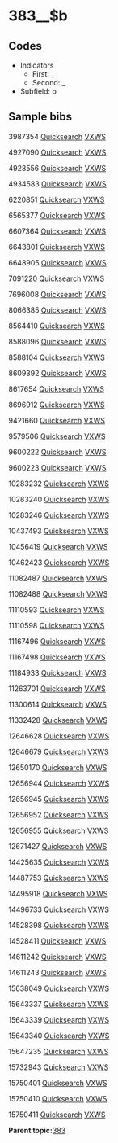 # 383\_\_$b

## Codes

-   Indicators
    -   First: \_
    -   Second: \_
-   Subfield: b

## Sample bibs

3987354 [Quicksearch](https://search.library.yale.edu/catalog/3987354) [VXWS](http://prodorbis.library.yale.edu:7014/vxws/GetHoldingsService?bibId=3987354)

4927090 [Quicksearch](https://search.library.yale.edu/catalog/4927090) [VXWS](http://prodorbis.library.yale.edu:7014/vxws/GetHoldingsService?bibId=4927090)

4928556 [Quicksearch](https://search.library.yale.edu/catalog/4928556) [VXWS](http://prodorbis.library.yale.edu:7014/vxws/GetHoldingsService?bibId=4928556)

4934583 [Quicksearch](https://search.library.yale.edu/catalog/4934583) [VXWS](http://prodorbis.library.yale.edu:7014/vxws/GetHoldingsService?bibId=4934583)

6220851 [Quicksearch](https://search.library.yale.edu/catalog/6220851) [VXWS](http://prodorbis.library.yale.edu:7014/vxws/GetHoldingsService?bibId=6220851)

6565377 [Quicksearch](https://search.library.yale.edu/catalog/6565377) [VXWS](http://prodorbis.library.yale.edu:7014/vxws/GetHoldingsService?bibId=6565377)

6607364 [Quicksearch](https://search.library.yale.edu/catalog/6607364) [VXWS](http://prodorbis.library.yale.edu:7014/vxws/GetHoldingsService?bibId=6607364)

6643801 [Quicksearch](https://search.library.yale.edu/catalog/6643801) [VXWS](http://prodorbis.library.yale.edu:7014/vxws/GetHoldingsService?bibId=6643801)

6648905 [Quicksearch](https://search.library.yale.edu/catalog/6648905) [VXWS](http://prodorbis.library.yale.edu:7014/vxws/GetHoldingsService?bibId=6648905)

7091220 [Quicksearch](https://search.library.yale.edu/catalog/7091220) [VXWS](http://prodorbis.library.yale.edu:7014/vxws/GetHoldingsService?bibId=7091220)

7696008 [Quicksearch](https://search.library.yale.edu/catalog/7696008) [VXWS](http://prodorbis.library.yale.edu:7014/vxws/GetHoldingsService?bibId=7696008)

8066385 [Quicksearch](https://search.library.yale.edu/catalog/8066385) [VXWS](http://prodorbis.library.yale.edu:7014/vxws/GetHoldingsService?bibId=8066385)

8564410 [Quicksearch](https://search.library.yale.edu/catalog/8564410) [VXWS](http://prodorbis.library.yale.edu:7014/vxws/GetHoldingsService?bibId=8564410)

8588096 [Quicksearch](https://search.library.yale.edu/catalog/8588096) [VXWS](http://prodorbis.library.yale.edu:7014/vxws/GetHoldingsService?bibId=8588096)

8588104 [Quicksearch](https://search.library.yale.edu/catalog/8588104) [VXWS](http://prodorbis.library.yale.edu:7014/vxws/GetHoldingsService?bibId=8588104)

8609392 [Quicksearch](https://search.library.yale.edu/catalog/8609392) [VXWS](http://prodorbis.library.yale.edu:7014/vxws/GetHoldingsService?bibId=8609392)

8617654 [Quicksearch](https://search.library.yale.edu/catalog/8617654) [VXWS](http://prodorbis.library.yale.edu:7014/vxws/GetHoldingsService?bibId=8617654)

8696912 [Quicksearch](https://search.library.yale.edu/catalog/8696912) [VXWS](http://prodorbis.library.yale.edu:7014/vxws/GetHoldingsService?bibId=8696912)

9421660 [Quicksearch](https://search.library.yale.edu/catalog/9421660) [VXWS](http://prodorbis.library.yale.edu:7014/vxws/GetHoldingsService?bibId=9421660)

9579506 [Quicksearch](https://search.library.yale.edu/catalog/9579506) [VXWS](http://prodorbis.library.yale.edu:7014/vxws/GetHoldingsService?bibId=9579506)

9600222 [Quicksearch](https://search.library.yale.edu/catalog/9600222) [VXWS](http://prodorbis.library.yale.edu:7014/vxws/GetHoldingsService?bibId=9600222)

9600223 [Quicksearch](https://search.library.yale.edu/catalog/9600223) [VXWS](http://prodorbis.library.yale.edu:7014/vxws/GetHoldingsService?bibId=9600223)

10283232 [Quicksearch](https://search.library.yale.edu/catalog/10283232) [VXWS](http://prodorbis.library.yale.edu:7014/vxws/GetHoldingsService?bibId=10283232)

10283240 [Quicksearch](https://search.library.yale.edu/catalog/10283240) [VXWS](http://prodorbis.library.yale.edu:7014/vxws/GetHoldingsService?bibId=10283240)

10283246 [Quicksearch](https://search.library.yale.edu/catalog/10283246) [VXWS](http://prodorbis.library.yale.edu:7014/vxws/GetHoldingsService?bibId=10283246)

10437493 [Quicksearch](https://search.library.yale.edu/catalog/10437493) [VXWS](http://prodorbis.library.yale.edu:7014/vxws/GetHoldingsService?bibId=10437493)

10456419 [Quicksearch](https://search.library.yale.edu/catalog/10456419) [VXWS](http://prodorbis.library.yale.edu:7014/vxws/GetHoldingsService?bibId=10456419)

10462423 [Quicksearch](https://search.library.yale.edu/catalog/10462423) [VXWS](http://prodorbis.library.yale.edu:7014/vxws/GetHoldingsService?bibId=10462423)

11082487 [Quicksearch](https://search.library.yale.edu/catalog/11082487) [VXWS](http://prodorbis.library.yale.edu:7014/vxws/GetHoldingsService?bibId=11082487)

11082488 [Quicksearch](https://search.library.yale.edu/catalog/11082488) [VXWS](http://prodorbis.library.yale.edu:7014/vxws/GetHoldingsService?bibId=11082488)

11110593 [Quicksearch](https://search.library.yale.edu/catalog/11110593) [VXWS](http://prodorbis.library.yale.edu:7014/vxws/GetHoldingsService?bibId=11110593)

11110598 [Quicksearch](https://search.library.yale.edu/catalog/11110598) [VXWS](http://prodorbis.library.yale.edu:7014/vxws/GetHoldingsService?bibId=11110598)

11167496 [Quicksearch](https://search.library.yale.edu/catalog/11167496) [VXWS](http://prodorbis.library.yale.edu:7014/vxws/GetHoldingsService?bibId=11167496)

11167498 [Quicksearch](https://search.library.yale.edu/catalog/11167498) [VXWS](http://prodorbis.library.yale.edu:7014/vxws/GetHoldingsService?bibId=11167498)

11184933 [Quicksearch](https://search.library.yale.edu/catalog/11184933) [VXWS](http://prodorbis.library.yale.edu:7014/vxws/GetHoldingsService?bibId=11184933)

11263701 [Quicksearch](https://search.library.yale.edu/catalog/11263701) [VXWS](http://prodorbis.library.yale.edu:7014/vxws/GetHoldingsService?bibId=11263701)

11300614 [Quicksearch](https://search.library.yale.edu/catalog/11300614) [VXWS](http://prodorbis.library.yale.edu:7014/vxws/GetHoldingsService?bibId=11300614)

11332428 [Quicksearch](https://search.library.yale.edu/catalog/11332428) [VXWS](http://prodorbis.library.yale.edu:7014/vxws/GetHoldingsService?bibId=11332428)

12646628 [Quicksearch](https://search.library.yale.edu/catalog/12646628) [VXWS](http://prodorbis.library.yale.edu:7014/vxws/GetHoldingsService?bibId=12646628)

12646679 [Quicksearch](https://search.library.yale.edu/catalog/12646679) [VXWS](http://prodorbis.library.yale.edu:7014/vxws/GetHoldingsService?bibId=12646679)

12650170 [Quicksearch](https://search.library.yale.edu/catalog/12650170) [VXWS](http://prodorbis.library.yale.edu:7014/vxws/GetHoldingsService?bibId=12650170)

12656944 [Quicksearch](https://search.library.yale.edu/catalog/12656944) [VXWS](http://prodorbis.library.yale.edu:7014/vxws/GetHoldingsService?bibId=12656944)

12656945 [Quicksearch](https://search.library.yale.edu/catalog/12656945) [VXWS](http://prodorbis.library.yale.edu:7014/vxws/GetHoldingsService?bibId=12656945)

12656952 [Quicksearch](https://search.library.yale.edu/catalog/12656952) [VXWS](http://prodorbis.library.yale.edu:7014/vxws/GetHoldingsService?bibId=12656952)

12656955 [Quicksearch](https://search.library.yale.edu/catalog/12656955) [VXWS](http://prodorbis.library.yale.edu:7014/vxws/GetHoldingsService?bibId=12656955)

12671427 [Quicksearch](https://search.library.yale.edu/catalog/12671427) [VXWS](http://prodorbis.library.yale.edu:7014/vxws/GetHoldingsService?bibId=12671427)

14425635 [Quicksearch](https://search.library.yale.edu/catalog/14425635) [VXWS](http://prodorbis.library.yale.edu:7014/vxws/GetHoldingsService?bibId=14425635)

14487753 [Quicksearch](https://search.library.yale.edu/catalog/14487753) [VXWS](http://prodorbis.library.yale.edu:7014/vxws/GetHoldingsService?bibId=14487753)

14495918 [Quicksearch](https://search.library.yale.edu/catalog/14495918) [VXWS](http://prodorbis.library.yale.edu:7014/vxws/GetHoldingsService?bibId=14495918)

14496733 [Quicksearch](https://search.library.yale.edu/catalog/14496733) [VXWS](http://prodorbis.library.yale.edu:7014/vxws/GetHoldingsService?bibId=14496733)

14528398 [Quicksearch](https://search.library.yale.edu/catalog/14528398) [VXWS](http://prodorbis.library.yale.edu:7014/vxws/GetHoldingsService?bibId=14528398)

14528411 [Quicksearch](https://search.library.yale.edu/catalog/14528411) [VXWS](http://prodorbis.library.yale.edu:7014/vxws/GetHoldingsService?bibId=14528411)

14611242 [Quicksearch](https://search.library.yale.edu/catalog/14611242) [VXWS](http://prodorbis.library.yale.edu:7014/vxws/GetHoldingsService?bibId=14611242)

14611243 [Quicksearch](https://search.library.yale.edu/catalog/14611243) [VXWS](http://prodorbis.library.yale.edu:7014/vxws/GetHoldingsService?bibId=14611243)

15638049 [Quicksearch](https://search.library.yale.edu/catalog/15638049) [VXWS](http://prodorbis.library.yale.edu:7014/vxws/GetHoldingsService?bibId=15638049)

15643337 [Quicksearch](https://search.library.yale.edu/catalog/15643337) [VXWS](http://prodorbis.library.yale.edu:7014/vxws/GetHoldingsService?bibId=15643337)

15643339 [Quicksearch](https://search.library.yale.edu/catalog/15643339) [VXWS](http://prodorbis.library.yale.edu:7014/vxws/GetHoldingsService?bibId=15643339)

15643340 [Quicksearch](https://search.library.yale.edu/catalog/15643340) [VXWS](http://prodorbis.library.yale.edu:7014/vxws/GetHoldingsService?bibId=15643340)

15647235 [Quicksearch](https://search.library.yale.edu/catalog/15647235) [VXWS](http://prodorbis.library.yale.edu:7014/vxws/GetHoldingsService?bibId=15647235)

15732943 [Quicksearch](https://search.library.yale.edu/catalog/15732943) [VXWS](http://prodorbis.library.yale.edu:7014/vxws/GetHoldingsService?bibId=15732943)

15750401 [Quicksearch](https://search.library.yale.edu/catalog/15750401) [VXWS](http://prodorbis.library.yale.edu:7014/vxws/GetHoldingsService?bibId=15750401)

15750410 [Quicksearch](https://search.library.yale.edu/catalog/15750410) [VXWS](http://prodorbis.library.yale.edu:7014/vxws/GetHoldingsService?bibId=15750410)

15750411 [Quicksearch](https://search.library.yale.edu/catalog/15750411) [VXWS](http://prodorbis.library.yale.edu:7014/vxws/GetHoldingsService?bibId=15750411)

**Parent topic:**[383](../../tags/383/383.md)

